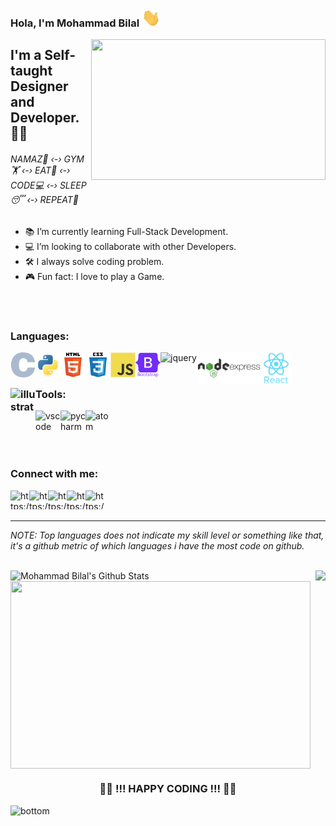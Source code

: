 <!--
**immohammedbilal98/immohammedbilal98** is a ✨ _special_ ✨ repository because its `README.md` (this file) appears on your GitHub profile.
-->

### Hola, I'm Mohammad Bilal <img src="https://raw.githubusercontent.com/ABSphreak/ABSphreak/master/gifs/Hi.gif" width="30px"></h2>
<img align="right" src="https://www.mygo.ge/uploads/blog/1584023795.jpg" height='225' width='375'/> 

## I'm a Self-taught Designer and Developer. 👨‍💻
###### NAMAZ🤲 ‹-› GYM🏋️ ‹-› EAT🥣 ‹-› CODE💻 ‹-› SLEEP😴 ‹-› REPEAT🔁 
 
-  📚 I’m currently learning Full-Stack Development. 
-  💻 I’m looking to collaborate with other Developers. 
-  🛠 I always solve coding problem.  
-  🎮 Fun fact: I love to play a Game.    
 
<br>
<br>

<img align="left" src="https://user-images.githubusercontent.com/49686277/95300282-93a64580-089c-11eb-80ec-2ae2481368d8.gif" style="max-width:100%;margin-right: 128px;margin-left: 3930px;margin"> 


### Languages:

<img align="left" src="https://raw.githubusercontent.com/devicons/devicon/master/icons/c/c-original.svg" alt="c" width="40" height="40"/>
<img align="left" src="https://raw.githubusercontent.com/devicons/devicon/master/icons/python/python-original.svg" alt="python" width="40" height="40"/>
<img align="left" src="https://raw.githubusercontent.com/devicons/devicon/master/icons/html5/html5-original-wordmark.svg" alt="html5" width="40" height="40"/> 
<img align="left" src="https://raw.githubusercontent.com/devicons/devicon/master/icons/css3/css3-original-wordmark.svg" alt="css3" width="40" height="40"/> 
<img align="left" src="https://raw.githubusercontent.com/devicons/devicon/master/icons/javascript/javascript-original.svg" width="40" height="40"/> 
<img align="left" src="https://raw.githubusercontent.com/devicons/devicon/master/icons/bootstrap/bootstrap-plain-wordmark.svg" width="40" height="40"/>
<img align="left" src="https://user-images.githubusercontent.com/49686277/95672807-57872380-0bc1-11eb-9472-7d24a14632b3.png" alt="jquery" width="60" height="50"/>
<img align="left" src="https://raw.githubusercontent.com/devicons/devicon/master/icons/nodejs/nodejs-original-wordmark.svg" alt="nodejs" width="50" height="50"/>
<img align="left" src="https://raw.githubusercontent.com/devicons/devicon/master/icons/express/express-original-wordmark.svg" alt="express" width="50" height="50"/>
<img align="left" src="https://raw.githubusercontent.com/devicons/devicon/master/icons/react/react-original-wordmark.svg" alt="react" width="50" height="50"/>

<br> 
<br> 
 
### Tools: <img align="left" src="https://www.vectorlogo.zone/logos/adobe_illustrator/adobe_illustrator-icon.svg" alt="illustrator" width="40" height="40"/>
<img align="left" src="https://cdn.worldvectorlogo.com/logos/visual-studio-code.svg" alt="vscode" width="40" height="40"/>
<img align="left" src="https://upload.wikimedia.org/wikipedia/commons/thumb/a/a1/PyCharm_Logo.svg/512px-PyCharm_Logo.svg.png" alt="pycharm" width="40" height="40"/>
<img align="left" src="https://user-images.githubusercontent.com/49686277/95672956-63271a00-0bc2-11eb-9cd2-1c7afab7efe7.png" alt="atom" width="40" height="40"/>


<br>
<br>
<br>
<br>

### Connect with me:  
<a href="https://codepen.io/elysian97" target="blank"><img align="left" src="https://cdn.jsdelivr.net/npm/simple-icons@3.0.1/icons/codepen.svg" alt="https://codepen.io/elysian97" height="30" width="30" /></a>
<a href="https://twitter.com/elysian_97" target="blank"><img align="left" src="https://cdn.jsdelivr.net/npm/simple-icons@3.0.1/icons/twitter.svg" alt="https://twitter.com/elysian_97" height="30" width="30" /></a>
<a href="https://www.linkedin.com/in/mohammedbilal97/" target="blank"><img align="left" src="https://cdn.jsdelivr.net/npm/simple-icons@3.0.1/icons/linkedin.svg" alt="https://www.linkedin.com/in/mohammedbilal97/" height="30" width="30" /></a>
<a href="https://www.facebook.com/elysian.97/" target="blank"><img align="left" src="https://cdn.jsdelivr.net/npm/simple-icons@3.0.1/icons/facebook.svg" alt="https://www.facebook.com/elysian.97/" height="30" width="30" /></a>
<a href="https://www.instagram.com/elysian.97__/" target="blank"><img align="left" src="https://cdn.jsdelivr.net/npm/simple-icons@3.0.1/icons/instagram.svg" alt="https://www.instagram.com/elysian.97__/" height="30" width="30" /></a>
</p>

<br>
<br>

---

_NOTE: Top languages does not indicate my skill level or something like that, it's a github metric of which languages i have the most code on github._

<br> 

<a>
  <img align="left" alt="Mohammad Bilal's Github Stats" src="https://github-readme-stats.codestackr.vercel.app/api?username=immohammedbilal98&show_icons=true&hide_border=true&count_private=true&include_all_commits=true&theme=light">
  <img align="right" src="https://github-readme-stats.anuraghazra1.vercel.app/api/top-langs/?username=immohammedbilal98&layout=compact&theme=light">
</a>

<a>
  <img  align="center" src="https://i.pinimg.com/originals/b9/e4/96/b9e4960c1476c78043d499d975f86cdb.gif" width="480" height="300">  
</a>

<h3 align="center">👨‍💻 !!! HAPPY CODING !!! 👨‍💻</h3>


<img src="https://raw.githubusercontent.com/jayehernandez/jayehernandez/dcd7447c179f5a1131590b6ccba2223e879ab655/readme/bottom.svg" alt="bottom"> 








